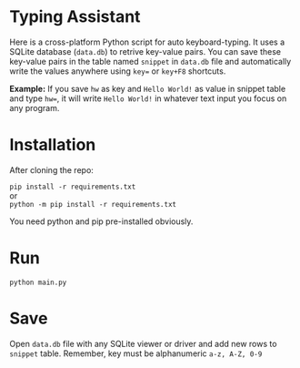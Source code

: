 # Typing Assistant

Here is a cross-platform Python script for auto keyboard-typing. It uses a SQLite database (`data.db`) to retrive key-value pairs. You can save these key-value pairs in the table named `snippet` in `data.db` file and automatically write the values anywhere using `key=` or `key+F8` shortcuts.

**Example:** If you save `hw` as key and `Hello World!` as value in snippet table and type `hw=`, it will write `Hello World!` in whatever text input you focus on any program.

# Installation

After cloning the repo:

`pip install -r requirements.txt`
<br> or <br>
`python -m pip install -r requirements.txt`

You need python and pip pre-installed obviously.

# Run

`python main.py`

# Save

Open `data.db` file with any SQLite viewer or driver and add new rows to `snippet` table. Remember, key must be alphanumeric `a-z, A-Z, 0-9`